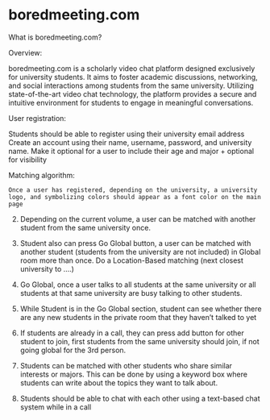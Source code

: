 # boredmeeting.com


What is boredmeeting.com?

Overview:

boredmeeting.com is a scholarly video chat platform designed exclusively for university students. It aims to foster academic discussions, networking, and social interactions among students from the same university. Utilizing state-of-the-art video chat technology, the platform provides a secure and intuitive environment for students to engage in meaningful conversations.

User registration: 

Students should be able to register using their university email address
Create an account using their name, username, password, and university name.
Make it optional for a user to include their age and major + optional for visibility


Matching algorithm:

    Once a user has registered, depending on the university, a university logo, and symbolizing colors should appear as a font color on the main page
  
  2. Depending on the current volume, a user can be matched with another student from the same university once. 
  
  
  3. Student also can press Go Global button, a user can be matched with another student (students from the university are not included) in Global room more than once.
  Do a Location-Based matching (next closest university to ….) 
  
  4. Go Global, once a user talks to all students at the same university or all students at that same university are busy talking to other students. 
  
  5. While Student is in the Go Global section, student can see whether there are any new students in the private room that they haven’t talked to yet 
  
  6. If students are already in a call, they can press add button for other student to join, first students from the same university should join, if not going global for the 3rd person.
  
  7. Students can be matched with other students who share similar interests or majors. This can be done by using a keyword box where students can write about the topics they want to talk about.
  
  8. Students should be able to chat with each other using a text-based chat system while in a call
